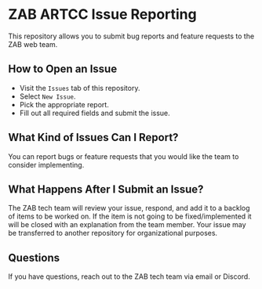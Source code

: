 # ZAB ARTCC Issue Reporting
This repository allows you to submit bug reports and feature requests to the ZAB web team.

## How to Open an Issue
- Visit the `Issues` tab of this repository.
- Select `New Issue`.
- Pick the appropriate report.
- Fill out all required fields and submit the issue.


## What Kind of Issues Can I Report?
You can report bugs or feature requests that you would like the team to consider implementing.

## What Happens After I Submit an Issue?
The ZAB tech team will review your issue, respond, and add it to a backlog of items to be worked on. If the item is not going to be fixed/implemented it will be closed with an explanation from the team member. Your issue may be transferred to another repository for organizational purposes. 

## Questions
If you have questions, reach out to the ZAB tech team via email or Discord.
